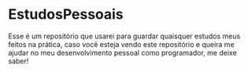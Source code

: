 # EstudosPessoais
Esse é um repositório que usarei para guardar quaisquer estudos meus feitos na prática, caso você esteja vendo este repositório e queira me ajudar no meu desenvolvimento pessoal como programador, me deixe saber!
